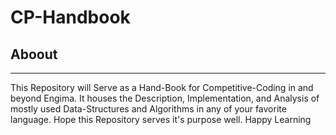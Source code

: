 # CP-Handbook

## Aboout
---
This Repository will Serve as a Hand-Book for Competitive-Coding in and beyond Engima.
It houses the Description, Implementation, and Analysis of mostly used Data-Structures and Algorithms in any of your favorite language.
Hope this Repository serves it's purpose well.
Happy Learning
